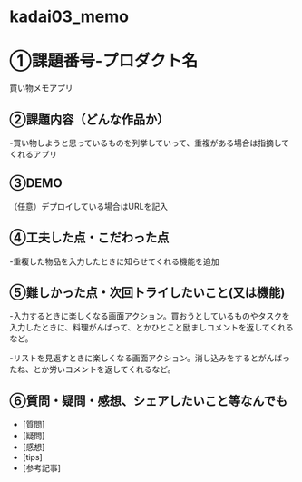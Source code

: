 # kadai03_memo
# ①課題番号-プロダクト名
買い物メモアプリ

## ②課題内容（どんな作品か）
-買い物しようと思っているものを列挙していって、重複がある場合は指摘してくれるアプリ

## ③DEMO
（任意）デプロイしている場合はURLを記入

## ④工夫した点・こだわった点
-重複した物品を入力したときに知らせてくれる機能を追加

## ⑤難しかった点・次回トライしたいこと(又は機能)
-入力するときに楽しくなる画面アクション。買おうとしているものやタスクを入力したときに、料理がんばって、とかひとこと励ましコメントを返してくれるなど。

-リストを見返すときに楽しくなる画面アクション。消し込みをするとがんばったね、とか労いコメントを返してくれるなど。

## ⑥質問・疑問・感想、シェアしたいこと等なんでも
- [質問]
- [疑問]
- [感想]
- [tips]
- [参考記事]

